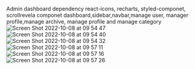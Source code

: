 Admin dashboard
dependency react-icons, recharts, styled-componet, scrollrevela
componet dashboard,sidebar,navbar,manage user, manager profile,manage archive, manage profile and manage category
![Screen Shot 2022-10-08 at 09 54 47](https://user-images.githubusercontent.com/52881874/194694284-b9c1d077-a095-4c05-8bba-85c19e7153dc.png)
![Screen Shot 2022-10-08 at 09 54 40](https://user-images.githubusercontent.com/52881874/194694286-aad73a89-fd15-4baa-8f5f-99b06f227664.png)
![Screen Shot 2022-10-08 at 09 54 32](https://user-images.githubusercontent.com/52881874/194694287-42d58d92-3eae-4f28-b622-93cbe4485603.png)
![Screen Shot 2022-10-08 at 09 57 11](https://user-images.githubusercontent.com/52881874/194694504-0e91cc35-35d7-436b-a702-096483bd4c92.png)
![Screen Shot 2022-10-08 at 09 57 16](https://user-images.githubusercontent.com/52881874/194694505-8a9fffd3-6d54-4c20-8312-711b6332581e.png)
![Screen Shot 2022-10-08 at 09 57 26](https://user-images.githubusercontent.com/52881874/194694506-d125a27e-288a-4f53-86f0-acdeaea09632.png)


